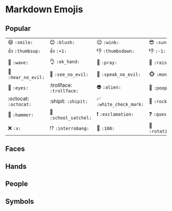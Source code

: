 # Markdown Emojis

## Popular

|                                 |                                     |                                         |                                     |
| ------------------------------- | ----------------------------------- | --------------------------------------- | ----------------------------------- |
| :smile: `:smile:`               | :blush: `:blush:`                   | :wink: `:wink:`                         | :sunglasses: `:sunglasses:`         |
| :thumbsup: `:thumbsup:`         | :+1: `:+1:`                         | :thumbsdown: `:thumbsdown:`             | :-1: `:-1:`                         |
| :wave: `:wave:`                 | :ok_hand: `:ok_hand:`               | :pray: `:pray:`                         | :raised_hands: `:raised_hands:`     |
| :hear_no_evil: `:hear_no_evil:` | :see_no_evil: `:see_no_evil:`       | :speak_no_evil: `:speak_no_evil:`       | :monkey_face: `:monkey_face:`       |
| :eyes: `:eyes:`                 | :trollface: `:trollface:`           | :alien: `:alien:`                       | :poop: `:poop:`                     |
| :octocat: `:octocat:`           | :shipit: `:shipit:`                 | :white_check_mark: `:white_check_mark:` | :rocket: `:rocket:`                 |
| :hammer: `:hammer:`             | :school_satchel: `:school_satchel:` | :exclamation: `:exclamation:`           | :question: `:question:`             |
| :x: `:x:`                       | :interrobang: `:interrobang:`       | :100: `:100:`                           | :rotating_light: `:rotating_light:` |


## Faces

## Hands

## People

## Symbols

